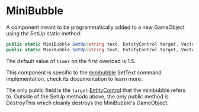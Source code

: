 # MiniBubble
A component meant to be programmatically added to a new GameObject using the SetUp static method:

```cs
public static MiniBubble SetUp(string text, EntityControl target, Vector3 pos, int sortingorder)
public static MiniBubble SetUp(string text, EntityControl target, Vector3 pos, int sortingorder, float timer)
```
The default value of `timer` on the first overload is 1.5.

This component is specific to the [minibubble](../../SetText/Individual%20commands/Minibubble.md) SetText command implementation, check its documentation to learn more.

The only public field is the `target` [EntityControl](../../Entities/EntityControl/EntityControl.md) that the minibubble refers to. Outside of the SetUp methods above, the only public method is DestroyThis which cleanly destroys the MiniBubble's GameObject.
